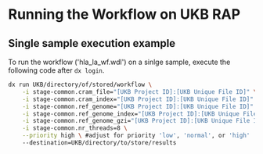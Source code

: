 # Running the Workflow on UKB RAP

## Single sample execution example

To run the workflow ('hla_la_wf.wdl') on a sinlge sample, execute the following code after `dx login`.

```bash
dx run UKB/directory/of/stored/workflow \
    -i stage-common.cram_file="[UKB Project ID]:[UKB Unique File ID]" \
    -i stage-common.cram_index="[UKB Project ID]:[UKB Unique File ID]" \
    -i stage-common.ref_genome="[UKB Project ID]:[UKB Unique File ID]" \
    -i stage-common.ref_genome_index="[UKB Project ID]:[UKB Unique File ID]" \
    -i stage-common.ref_genome_gzi="[UKB Project ID]:[UKB Unique File ID]" \
    -i stage-common.nr_threads=8 \
    --priority high \ #adjust for priority 'low', 'normal', or 'high'
    --destination=UKB/directory/to/store/results
```

